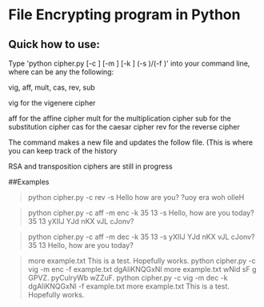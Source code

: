 # File Encrypting program in Python

## Quick how to use:

Type 'python cipher.py [-c <Cipher>] [-m <Method>] [-k <Keys>] (-s <STRING>)/(-f <FILE>)' into your command line, where <Cipher> can be any the following:

vig, aff, mult, cas, rev, sub

vig for the vigenere cipher

aff for the affine cipher
mult for the multiplication cipher
sub for the substitution cipher
cas for the caesar cipher
rev for the reverse cipher

The command makes a new file and updates the follow file. (This is where you can keep track of the history

RSA and transposition ciphers are still in progress

##Examples

>python cipher.py -c rev -s Hello how are you?
?uoy era woh olleH

>python cipher.py -c aff -m enc -k 35 13 -s Hello, how are you today?
35 13
yXIIJ YJd nKX vJL cJonv?

>python cipher.py -c aff -m dec -k 35 13 -s yXIIJ YJd nKX vJL cJonv?
35 13
Hello, how are you today?

>more example.txt
This is a test.
Hopefully works.
>python cipher.py -c vig -m enc -f example.txt
dgAliKNQGxNl
>more example.txt
wNid sF g GPVZ.
pyCulryWb wZZuF.
>python cipher.py -c vig -m dec -k dgAliKNQGxNl -f example.txt
>more example.txt
This is a test.
Hopefully works.